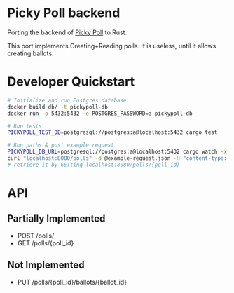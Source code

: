 # Picky Poll backend
Porting the backend of [Picky Poll](pickypoll.com) to Rust.

This port implements Creating+Reading polls. It is useless, until it allows creating ballots.
# Developer Quickstart
```sh
# Initialize and run Postgres database
docker build db/ -t pickypoll-db
docker run -p 5432:5432 -e POSTGRES_PASSWORD=a pickypoll-db

# Run tests
PICKYPOLL_TEST_DB=postgresql://postgres:a@localhost:5432 cargo test

# Run paths & post example request
PICKYPOLL_DB_URL=postgresql://postgres:a@localhost:5432 cargo watch -x run
curl "localhost:8080/polls" -d @example-request.json -H "content-type: application/json" -i -H "secret-key: test"
# retrieve it by GETting localhost:8080/polls/{poll_id}
```

# API
## Partially Implemented
* POST /polls/
* GET /polls/{poll_id}
## Not Implemented
* PUT /polls/{poll_id}/ballots/{ballot_id}
